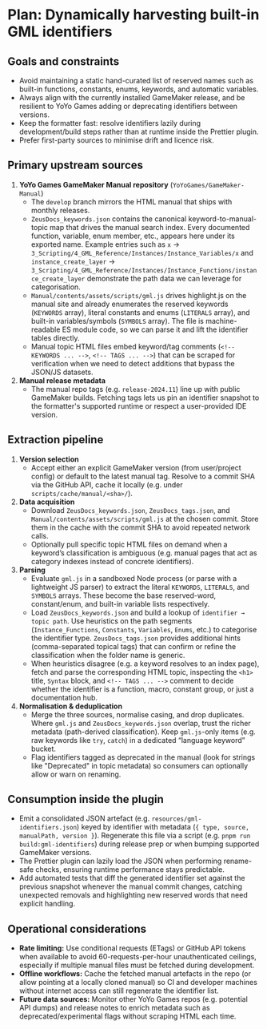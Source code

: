 # Plan: Dynamically harvesting built-in GML identifiers

## Goals and constraints
- Avoid maintaining a static hand-curated list of reserved names such as built-in functions, constants, enums, keywords, and automatic variables.
- Always align with the currently installed GameMaker release, and be resilient to YoYo Games adding or deprecating identifiers between versions.
- Keep the formatter fast: resolve identifiers lazily during development/build steps rather than at runtime inside the Prettier plugin.
- Prefer first-party sources to minimise drift and licence risk.

## Primary upstream sources
1. **YoYo Games GameMaker Manual repository** (`YoYoGames/GameMaker-Manual`)
   - The `develop` branch mirrors the HTML manual that ships with monthly releases.
   - `ZeusDocs_keywords.json` contains the canonical keyword-to-manual-topic map that drives the manual search index. Every documented function, variable, enum member, etc., appears here under its exported name. Example entries such as `x` → `3_Scripting/4_GML_Reference/Instances/Instance_Variables/x` and `instance_create_layer` → `3_Scripting/4_GML_Reference/Instances/Instance_Functions/instance_create_layer` demonstrate the path data we can leverage for categorisation.
   - `Manual/contents/assets/scripts/gml.js` drives highlight.js on the manual site and already enumerates the reserved keywords (`KEYWORDS` array), literal constants and enums (`LITERALS` array), and built-in variables/symbols (`SYMBOLS` array). The file is machine-readable ES module code, so we can parse it and lift the identifier tables directly.
   - Manual topic HTML files embed keyword/tag comments (`<!-- KEYWORDS ... -->`, `<!-- TAGS ... -->`) that can be scraped for verification when we need to detect additions that bypass the JSON/JS datasets.
2. **Manual release metadata**
   - The manual repo tags (e.g. `release-2024.11`) line up with public GameMaker builds. Fetching tags lets us pin an identifier snapshot to the formatter's supported runtime or respect a user-provided IDE version.

## Extraction pipeline
1. **Version selection**
   - Accept either an explicit GameMaker version (from user/project config) or default to the latest manual tag. Resolve to a commit SHA via the GitHub API, cache it locally (e.g. under `scripts/cache/manual/<sha>/`).
2. **Data acquisition**
   - Download `ZeusDocs_keywords.json`, `ZeusDocs_tags.json`, and `Manual/contents/assets/scripts/gml.js` at the chosen commit. Store them in the cache with the commit SHA to avoid repeated network calls.
   - Optionally pull specific topic HTML files on demand when a keyword’s classification is ambiguous (e.g. manual pages that act as category indexes instead of concrete identifiers).
3. **Parsing**
   - Evaluate `gml.js` in a sandboxed Node process (or parse with a lightweight JS parser) to extract the literal `KEYWORDS`, `LITERALS`, and `SYMBOLS` arrays. These become the base reserved-word, constant/enum, and built-in variable lists respectively.
   - Load `ZeusDocs_keywords.json` and build a lookup of `identifier → topic path`. Use heuristics on the path segments (`Instance_Functions`, `Constants`, `Variables`, `Enums`, etc.) to categorise the identifier type. `ZeusDocs_tags.json` provides additional hints (comma-separated topical tags) that can confirm or refine the classification when the folder name is generic.
   - When heuristics disagree (e.g. a keyword resolves to an index page), fetch and parse the corresponding HTML topic, inspecting the `<h1>` title, `Syntax` block, and `<!-- TAGS ... -->` comment to decide whether the identifier is a function, macro, constant group, or just a documentation hub.
4. **Normalisation & deduplication**
   - Merge the three sources, normalise casing, and drop duplicates. Where `gml.js` and `ZeusDocs_keywords.json` overlap, trust the richer metadata (path-derived classification). Keep `gml.js`-only items (e.g. raw keywords like `try`, `catch`) in a dedicated “language keyword” bucket.
   - Flag identifiers tagged as deprecated in the manual (look for strings like "Deprecated" in topic metadata) so consumers can optionally allow or warn on renaming.

## Consumption inside the plugin
- Emit a consolidated JSON artefact (e.g. `resources/gml-identifiers.json`) keyed by identifier with metadata (`{ type, source, manualPath, version }`). Regenerate this file via a script (e.g. `pnpm run build:gml-identifiers`) during release prep or when bumping supported GameMaker versions.
- The Prettier plugin can lazily load the JSON when performing rename-safe checks, ensuring runtime performance stays predictable.
- Add automated tests that diff the generated identifier set against the previous snapshot whenever the manual commit changes, catching unexpected removals and highlighting new reserved words that need explicit handling.

## Operational considerations
- **Rate limiting:** Use conditional requests (ETags) or GitHub API tokens when available to avoid 60-requests-per-hour unauthenticated ceilings, especially if multiple manual files must be fetched during development.
- **Offline workflows:** Cache the fetched manual artefacts in the repo (or allow pointing at a locally cloned manual) so CI and developer machines without internet access can still regenerate the identifier list.
- **Future data sources:** Monitor other YoYo Games repos (e.g. potential API dumps) and release notes to enrich metadata such as deprecated/experimental flags without scraping HTML each time.
